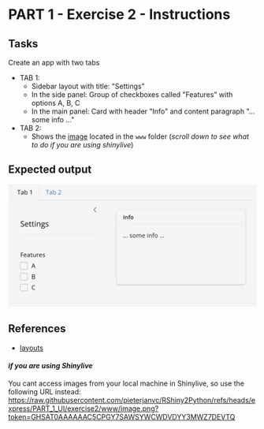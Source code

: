 # PART 1 - Exercise 2 - Instructions

## Tasks

Create an app with two tabs

- TAB 1:
  - Sidebar layout with title: "Settings"
  - In the side panel: Group of checkboxes called "Features" with options A, B,
    C
  - In the main panel: Card with header "Info" and content paragraph "... some
    info ..."
- TAB 2:
  - Shows the [image](www/image.png) located in the `www` folder (_scroll down
    to see what to do if you are using shinylive_)

## Expected output

![screenshot](exercise2_screenshot.png)

## References

- [layouts](https://shiny.posit.co/py/layouts/)

#### _if you are using Shinylive_

You cant access images from your local machine in Shinylive, so use the
following URL instead:
https://raw.githubusercontent.com/pieterjanvc/RShiny2Python/refs/heads/express/PART_1_UI/exercise2/www/image.png?token=GHSAT0AAAAAAC5CPGY7SAWSYWCWDVDYY3MWZ7DEVTQ
